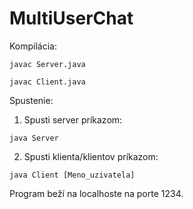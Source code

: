 # MultiUserChat

Kompilácia:

```javac Server.java```

```javac Client.java```

Spustenie:

1. Spusti server príkazom:

```java Server```

2. Spusti klienta/klientov príkazom:

```java Client [Meno_uzivatela]```


Program beží na localhoste na porte 1234.
